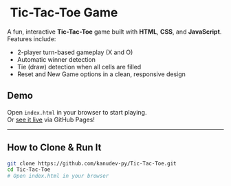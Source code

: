 # ​ Tic-Tac-Toe Game

A fun, interactive **Tic-Tac-Toe** game built with **HTML**, **CSS**, and **JavaScript**.  
Features include:

- 2-player turn-based gameplay (X and O)
- Automatic winner detection
- Tie (draw) detection when all cells are filled
- Reset and New Game options in a clean, responsive design

##  Demo

Open `index.html` in your browser to start playing.  
Or [see it live](https://YOUR-USERNAME.github.io/Tic-Tac-Toe/) via GitHub Pages!

---

##  How to Clone & Run It

```bash
git clone https://github.com/kanudev-py/Tic-Tac-Toe.git
cd Tic-Tac-Toe
# Open index.html in your browser
